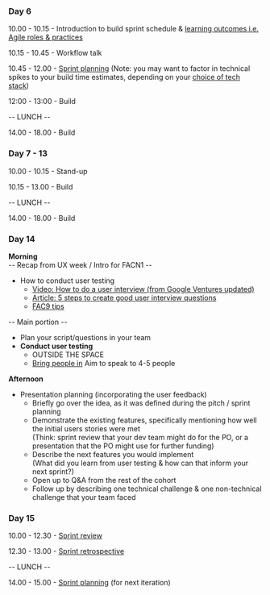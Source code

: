 ### Day 6
10.00 - 10.15 - Introduction to build sprint schedule & [learning outcomes i.e. Agile roles & practices](../learning-outcomes.md)

10.15 - 10.45 - Workflow talk

10.45 - 12.00 - [Sprint planning](https://github.com/dwyl/process-handbook#sprint-planning)
(Note: you may want to factor in technical spikes to your build time estimates, depending on your [choice of tech stack](./tech-choices.md))

12:00 - 13:00 - Build

-- LUNCH --

14.00 - 18.00 - Build

### Day 7 - 13
10.00 - 10.15 - Stand-up

10.15 - 13.00 - Build

-- LUNCH --

14.00 - 18.00 - Build

### Day 14
**Morning**  
-- Recap from UX week / Intro for FACN1 --
+ How to conduct user testing
  + [Video: How to do a user interview (from Google Ventures updated)](https://www.youtube.com/watch?v=Qq3OiHQ-HCU)
  + [Article: 5 steps to create good user interview questions](https://medium.com/interactive-mind/5-steps-to-create-good-user-interview-questions-by-metacole-a-comprehensive-guide-8a591b0e2162)
  + [FAC9 tips](https://github.com/FAC9/future-leaders/blob/d12df8559d7464dbc7be509aedea413f9064faca/docs/user-testing-advice.md)

-- Main portion --
+ Plan your script/questions in your team
+ **Conduct user testing**  
  + OUTSIDE THE SPACE  
  + [Bring people in](https://gist.github.com/njsfield/cad2904e0fa3a74b32fd5accbca50c2e)
Aim to speak to 4-5 people

**Afternoon**
+ Presentation planning (incorporating the user feedback)
  + Briefly go over the idea, as it was defined during the pitch / sprint planning
  + Demonstrate the existing features, specifically mentioning how well the initial users stories were met  
  (Think: sprint review that your dev team might do for the PO, or a presentation that the PO might use for further funding)
  + Describe the next features you would implement  
  (What did you learn from user testing & how can that inform your next sprint?)
  + Open up to Q&A from the rest of the cohort
  + Follow up by describing one technical challenge & one non-technical challenge that your team faced

### Day 15
10.00 - 12.30 - [Sprint review](https://github.com/dwyl/process-handbook#the-demo)

12.30 - 13.00 - [Sprint retrospective](https://github.com/dwyl/process-handbook#retrospective)

-- LUNCH --

14.00 - 15.00 - [Sprint planning](https://github.com/dwyl/process-handbook#sprint-planning) (for next iteration)
